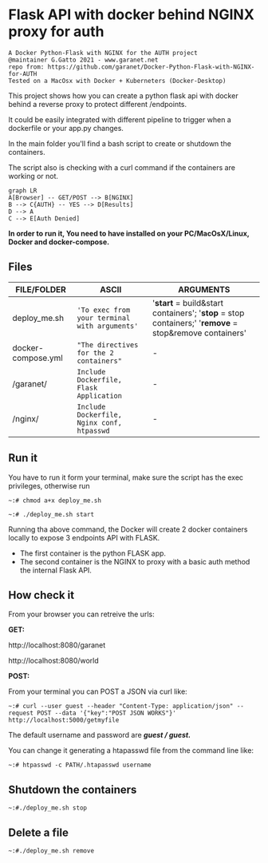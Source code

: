 # Flask API with docker behind NGINX proxy for auth

```
A Docker Python-Flask with NGINX for the AUTH project
@maintainer G.Gatto 2021 - www.garanet.net
repo from: https://github.com/garanet/Docker-Python-Flask-with-NGINX-for-AUTH
Tested on a MacOsx with Docker + Kuberneters (Docker-Desktop)
```

This project shows how you can create a python flask api with docker behind a reverse proxy to protect different /endpoints. 

It could be easily integrated with different pipeline to trigger when a dockerfile or your app.py changes.

In the main folder you'll find a bash script to create or shutdown the containers.

The script also is checking with a curl command if the containers are working or not.

```mermaid
graph LR
A[Browser] -- GET/POST --> B[NGINX]
B --> C{AUTH} -- YES --> D[Results]
D --> A
C --> E[Auth Denied]
```

**In order to run it, You need to have installed on your PC/MacOsX/Linux, Docker and docker-compose.**

## Files
|       FILE/FOLDER     |ASCII                          |ARGUMENTS                         |
|----------------|-------------------------------|-----------------------------|
|deploy_me.sh |`'To exec from your terminal with arguments'`            |'**start** = build&start containers'; '**stop** = stop containers;' '**remove** = stop&remove containers'            |
|docker-compose.yml|`"The directives for the 2 containers"`       |-            |
|/garanet/|`Include Dockerfile, Flask Application`|-|
|/nginx/   |`Include Dockerfile, Nginx conf, htpasswd`|-|

## Run it
You have to run it form your terminal, make sure the script has the exec privileges, otherwise run

    ~:# chmod a+x deploy_me.sh

    ~:# ./deploy_me.sh start
    
Running tha above command, the Docker will create 2 docker containers locally to expose 3 endpoints API with FLASK.

 - The first container is the python FLASK app. 
 - The second container is the NGINX to proxy with a basic auth method the internal Flask API.

## How check it

From your browser you can retreive the urls:

**GET:**

http://localhost:8080/garanet

http://localhost:8080/world

**POST:**

From your terminal you can POST a JSON via curl like:

    ~:# curl --user guest --header "Content-Type: application/json" --request POST --data '{"key":"POST JSON WORKS"}' http://localhost:5000/getmyfile

The default username and password are ***guest / guest.***

You can change it generating a htapasswd file from the command line like:

    ~:# htpasswd -c PATH/.htapasswd username

## Shutdown the containers
    ~:#./deploy_me.sh stop
## Delete a file
    ~:#./deploy_me.sh remove
  

